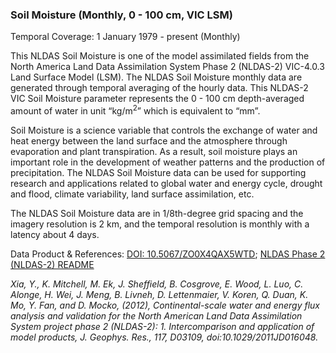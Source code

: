 ### Soil Moisture (Monthly, 0 - 100 cm, VIC LSM)
Temporal Coverage: 1 January 1979 - present (Monthly)

This NLDAS Soil Moisture is one of the model assimilated fields from the North America Land Data Assimilation System Phase 2 (NLDAS-2) VIC-4.0.3 Land Surface Model (LSM). The NLDAS Soil Moisture monthly data are generated through temporal averaging of the hourly data. This NLDAS-2 VIC Soil Moisture parameter represents the 0 - 100 cm depth-averaged amount of water in unit “kg/m<sup>2</sup>” which is equivalent to “mm”.  

Soil Moisture is a science variable that controls the exchange of water and heat energy between the land surface and the atmosphere through evaporation and plant transpiration. As a result, soil moisture plays an important role in the development of weather patterns and the production of precipitation. The NLDAS Soil Moisture data can be used for supporting research and applications related to global water and energy cycle, drought and flood, climate variability, land surface assimilation, etc.

The NLDAS Soil Moisture data are in 1/8th-degree grid spacing and the imagery resolution is 2 km, and the temporal resolution is monthly with a latency about 4 days.

Data Product & References: [DOI: 10.5067/ZO0X4QAX5WTD](https://disc.gsfc.nasa.gov/datacollection/NLDAS_VIC0125_M_002.html);
[NLDAS Phase 2 (NLDAS-2) README](https://hydro1.gesdisc.eosdis.nasa.gov/data/NLDAS/README.NLDAS2.pdf)

*Xia, Y., K. Mitchell, M. Ek, J. Sheffield, B. Cosgrove, E. Wood, L. Luo, C. Alonge, H. Wei, J. Meng, B. Livneh, D. Lettenmaier, V. Koren, Q. Duan, K. Mo, Y. Fan, and D. Mocko, (2012), Continental-scale water and energy flux analysis and validation for the North American Land Data Assimilation System project phase 2 (NLDAS-2): 1. Intercomparison and application of model products, J. Geophys. Res., 117, D03109, doi:10.1029/2011JD016048.*
